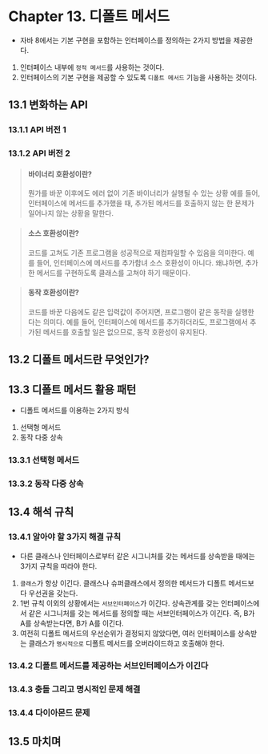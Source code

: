 # Chapter 13. 디폴트 메서드
- 자바 8에서는 기본 구현을 포함하는 인터페이스를 정의하는 2가지 방법을 제공한다.
1. 인터페이스 내부에 `정적 메서드`를 사용하는 것이다.
2. 인터페이스의 기본 구현을 제공할 수 있도록 `디폴트 메서드` 기능을 사용하는 것이다.

## 13.1 변화하는 API
### 13.1.1 API 버전 1




### 13.1.2 API 버전 2



> #### 바이너리 호환성이란?
> 뭔가를 바꾼 이후에도 에러 없이 기존 바이너리가 실행될 수 있는 상황
> 예를 들어, 인터페이스에 메서드를 추가했을 때, 추가된 메서드를 호출하지 않는 한 문제가 일어나지 않는 상황을 말한다.

> #### 소스 호환성이란?
> 코드를 고쳐도 기존 프로그램을 성공적으로 재컴파일할 수 있음을 의미한다.
> 예를 들어, 인터페이스에 메서드를 추가함녀 소스 호환성이 아니다.
> 왜냐하면, 추가한 메서드를 구현하도록 클래스를 고쳐야 하기 때문이다.

> #### 동작 호환성이란?
> 코드를 바꾼 다음에도 같은 입력값이 주어지면, 프로그램이 같은 동작을 실행한다는 의미다.
> 예를 들어, 인터페이스에 메서드를 추가하더라도, 프로그램에서 추가된 메서드를 호출할 일은 없으므로, 동작 호환성이 유지된다.


## 13.2 디폴트 메서드란 무엇인가? 



## 13.3 디폴트 메서드 활용 패턴
- 디폴트 메서드를 이용하는 2가지 방식
1. 선택형 메서드
2. 동작 다중 상속

### 13.3.1 선택형 메서드



### 13.3.2 동작 다중 상속




## 13.4 해석 규칙
### 13.4.1 알아야 할 3가지 해결 규칙
- 다른 클래스나 인터페이스로부터 같은 시그니처를 갖는 메서드를 상속받을 때에는 3가지 규칙을 따라야 한다.
1. `클래스`가 항상 이긴다. 클래스나 슈퍼클래스에서 정의한 메서드가 디폴트 메서드보다 우선권을 갖는다.
2. 1번 규칙 이외의 상황에서는 `서브인터페이스`가 이긴다. 상속관계를 갖는 인터페이스에서 같은 시그니처를 갖는 메서드를 정의할 때는 서브인터페이스가 이긴다. 즉, B가 A를 상속받는다면, B가 A를 이긴다.
3. 여전히 디폴트 메서드의 우선순위가 결정되지 않았다면, 여러 인터페이스를 상속받는 클래스가 `명시적으로` 디폴트 메서드를 오버라이드하고 호출해야 한다.

### 13.4.2 디폴트 메서드를 제공하는 서브인터페이스가 이긴다

### 13.4.3 충돌 그리고 명시적인 문제 해결

### 13.4.4 다이아몬드 문제




## 13.5 마치며


